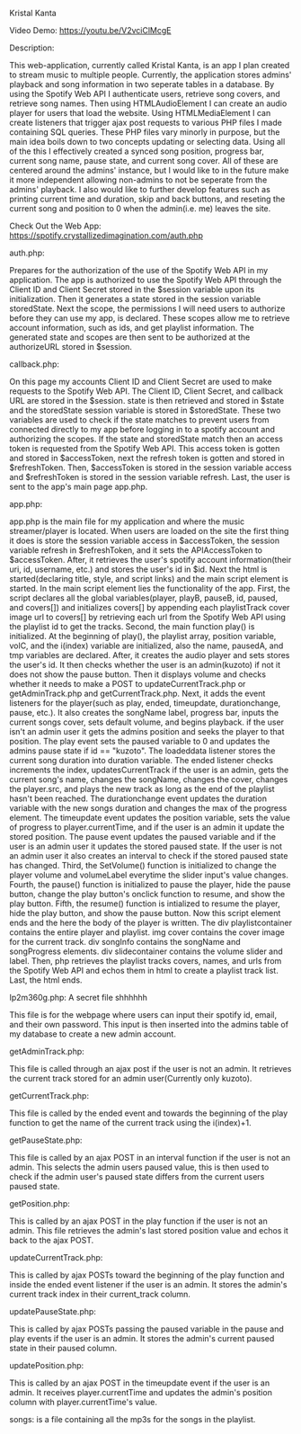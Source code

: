 Kristal Kanta

Video Demo: https://youtu.be/V2vciClMcgE

Description:

This web-application, currently called Kristal Kanta, is an app I plan created to stream music to multiple people. Currently, the application stores admins' playback and song information in two seperate tables in a database.
By using the Spotify Web API I authenticate users, retrieve song covers, and retrieve song names. Then using HTMLAudioElement I can create an audio player for users that load the website. Using HTMLMediaElement I can create listeners that trigger
ajax post requests to various PHP files I made containing SQL queries. These PHP files vary minorly in purpose, but the main idea boils down to two concepts updating or selecting data. Using all of the this I effectively created a synced song
position, progress bar, current song name, pause state, and current song cover. All of these are centered around the admins' instance, but I would like to in the future make it more independent allowing non-admins to not be seperate from the admins'
playback. I also would like to further develop features such as printing current time and duration, skip and back buttons, and reseting the current song and position to 0 when the admin(i.e. me) leaves the site.

Check Out the Web App:
https://spotify.crystallizedimagination.com/auth.php

auth.php:

Prepares for the authorization of the use of the Spotify Web API in my application. The app is authorized to use the Spotify Web API through the Client ID and Client Secret
stored in the $session variable upon its initialization. Then it generates a state stored in the session variable storedState. Next the scope, the permissions I will need
users to authorize before they can use my app, is declared. These scopes allow me to retrieve account information, such as ids, and get playlist information. The generated
state and scopes are then sent to be authorized at the authorizeURL stored in $session.

callback.php:

On this page my accounts Client ID and Client Secret are used to make requests to the Spotify Web API. The Client ID, Client Secret, and callback URL are stored in the $session.
state is then retrieved and stored in $state and the storedState session variable is stored in $storedState. These two variables are used to check if the state matches to prevent
users from connected directly to my app before logging in to a spotify account and authorizing the scopes. If the state and storedState match then an access token is requested from
the Spotify Web API. This access token is gotten and stored in $accessToken, next the refresh token is gotten and stored in $refreshToken. Then, $accessToken is stored in the session
variable access and $refreshToken is stored in the session variable refresh. Last, the user is sent to the app's main page app.php.

app.php:

app.php is the main file for my application and where the music streamer/player is located. When users are loaded on the site the first thing it does is store the session variable
access in $accessToken, the session variable refresh in $refreshToken, and it sets the APIAccessToken to $accessToken. After, it retrieves the user's spotify account
information(their uri, id, username, etc.) and stores the user's id in $id. Next the html is started(declaring title, style, and script links) and the main script element is started.
In the main script element lies the functionality of the app. First, the script declares all the global variables(player, playB, pauseB, id, paused, and covers[]) and initializes
covers[] by appending each playlistTrack cover image url to covers[] by retrieving each url from the Spotify Web API using the playlist id to get the tracks. Second, the main function
play() is initialized. At the beginning of play(), the playlist array, position variable, volC, and the i(index) variable are initialized, also the name, pausedA, and tmp variables
are declared. After, it creates the audio player and sets stores the user's id. It then checks whether the user is an admin(kuzoto) if not it does not show the pause button. Then it
displays volume and checks whether it needs to make a POST to updateCurrentTrack.php or getAdminTrack.php and getCurrentTrack.php. Next, it adds the event listeners for the
player(such as play, ended, timeupdate, durationchange, pause, etc.). It also creates the songName label, progress bar, inputs the current songs cover, sets default volume, and begins
playback. if the user isn't an admin user it gets the admins position and seeks the player to that position. The play event sets the paused variable to 0 and updates the admins pause
state if id == "kuzoto". The loadeddata listener stores the current song duration into duration variable. The ended listener checks increments the index, updatesCurrentTrack if the
user is an admin, gets the current song's name, changes the songName, changes the cover, changes the player.src, and plays the new track as long as the end of the playlist hasn't been
reached. The durationchange event updates the duration variable with the new songs duration and changes the max of the progress element. The timeupdate event updates the position
variable, sets the value of progress to player.currentTime, and if the user is an admin it update the stored position. The pause event updates the paused variable and if the user is
an admin user it updates the stored paused state. If the user is not an admin user it also creates an interval to check if the stored paused state has changed. Third, the SetVolume()
function is initialized to change the player volume and volumeLabel everytime the slider input's value changes. Fourth, the pause() function is initialized to pause the player, hide
the pause button, change the play button's onclick function to resume, and show the play button. Fifth, the resume() function is intialized to resume the player, hide the play button,
and show the pause button. Now this script element ends and the here the body of the player is written. The div playlistcontainer contains the entire player and playlist.
img cover contains the cover image for the current track. div songInfo contains the songName and songProgress elements. div slidecontainer contains the volume slider and label.
Then, php retrieves the playlist tracks covers, names, and urls from the Spotify Web API and echos them in html to create a playlist track list. Last, the html ends.

Ip2m360g.php: A secret file shhhhhh

This file is for the webpage where users can input their spotify id, email, and their own password. This input is then inserted into the admins table of my database to create a new admin account.

getAdminTrack.php:

This file is called through an ajax post if the user is not an admin. It retrieves the current track stored for an admin user(Currently only kuzoto).

getCurrentTrack.php:

This file is called by the ended event and towards the beginning of the play function to get the name of the current track using the i(index)+1.

getPauseState.php:

This file is called by an ajax POST in an interval function if the user is not an admin. This selects the admin users paused value, this is then used to check if the admin user's paused state differs
from the current users paused state.

getPosition.php:

This is called by an ajax POST in the play function if the user is not an admin. This file retrieves the admin's last stored position value and echos it back to the ajax POST.

updateCurrentTrack.php:

This is called by ajax POSTs toward the beginning of the play function and inside the ended event listener if the user is an admin. It stores the admin's current track index in their current_track column.

updatePauseState.php:

This is called by ajax POSTs passing the paused variable in the pause and play events if the user is an admin. It stores the admin's current paused state in their paused column.

updatePosition.php:

This is called by an ajax POST in the timeupdate event if the user is an admin. It receives player.currentTime and updates the admin's position column with player.currentTime's value.

songs:
is a file containing all the mp3s for the songs in the playlist.








